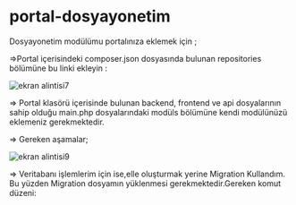# portal-dosyayonetim
Dosyayonetim modülümu portalınıza eklemek için ;

=>Portal içerisindeki composer.json dosyasında bulunan repositories bölümüne bu linki  ekleyin :

![ekran alintisi7](https://user-images.githubusercontent.com/45860464/50736786-b2147400-11d2-11e9-85eb-3f741d0b2f70.PNG)


=> Portal klasörü içerisinde bulunan backend, frontend ve api dosyalarının sahip olduğu main.php dosyalarındaki modüls bölümüne kendi modülünüzü eklemeniz gerekmektedir.



=> Gereken aşamalar;

![ekran alintisi9](https://user-images.githubusercontent.com/45860464/50736829-69a98600-11d3-11e9-9018-52e478ebb292.PNG)


 => Veritabanı işlemlerim için ise,elle oluşturmak yerine Migration Kullandım. Bu yüzden Migration dosyamın yüklenmesi gerekmektedir.Gereken komut düzeni:
 
 

